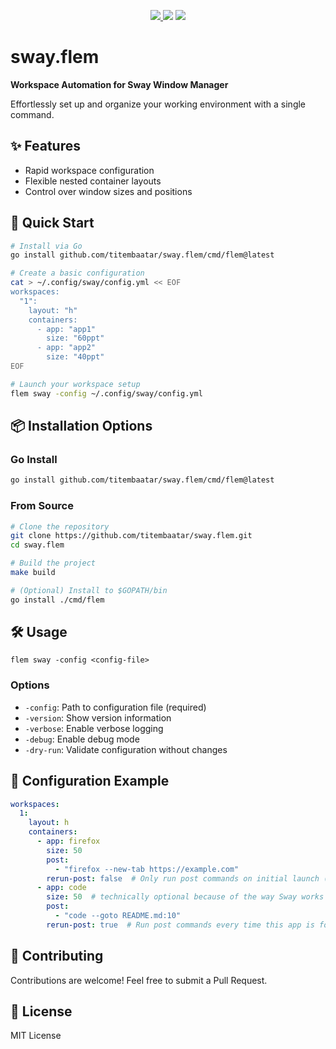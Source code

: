 <p align="center">
  <a href="https://github.com/titembaatar/sway.flem">
    <img src="https://img.shields.io/badge/version-v0.1.0-b93d4d?style=flat-square&labelColor=446f5e">
  </a>
  <img src="https://img.shields.io/badge/go-1.24.1-12adad?style=flat-square&logoColor=dceae4&labelColor=446f5e">
  <a href="https://github.com/titembaatar/sway.flem/blob/main/LICENSE">
    <img src="https://img.shields.io/badge/license-MIT-a353c6?style=flat-square&logoColor=dceae4&labelColor=446f5e">
  </a>
</p>

# sway.flem

**Workspace Automation for Sway Window Manager**

Effortlessly set up and organize your working environment with a single command.

## ✨ Features

- Rapid workspace configuration
- Flexible nested container layouts
- Control over window sizes and positions

## 🚀 Quick Start

```bash
# Install via Go
go install github.com/titembaatar/sway.flem/cmd/flem@latest

# Create a basic configuration
cat > ~/.config/sway/config.yml << EOF
workspaces:
  "1":
    layout: "h"
    containers:
      - app: "app1"
        size: "60ppt"
      - app: "app2"
        size: "40ppt"
EOF

# Launch your workspace setup
flem sway -config ~/.config/sway/config.yml
```

## 📦 Installation Options

### Go Install
```bash
go install github.com/titembaatar/sway.flem/cmd/flem@latest
```

### From Source
```bash
# Clone the repository
git clone https://github.com/titembaatar/sway.flem.git
cd sway.flem

# Build the project
make build

# (Optional) Install to $GOPATH/bin
go install ./cmd/flem
```

## 🛠️ Usage

```
flem sway -config <config-file>
```

### Options

- `-config`: Path to configuration file (required)
- `-version`: Show version information
- `-verbose`: Enable verbose logging
- `-debug`: Enable debug mode
- `-dry-run`: Validate configuration without changes

## 📝 Configuration Example

```yaml
workspaces:
  1:
    layout: h
    containers:
      - app: firefox
        size: 50
        post:
          - "firefox --new-tab https://example.com"
        rerun-post: false  # Only run post commands on initial launch (default behavior)
      - app: code
        size: 50  # technically optional because of the way Sway works
        post:
          - "code --goto README.md:10"
        rerun-post: true  # Run post commands every time this app is focused
```

## 🤝 Contributing

Contributions are welcome! Feel free to submit a Pull Request.

## 📄 License

MIT License
